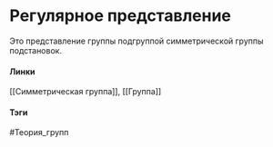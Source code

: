 # Регулярное представление
Это представление группы подгруппой симметрической группы подстановок.

#### Линки 
[[Симметрическая группа]],
[[Группа]]
#### Тэги 
 #Теория_групп 